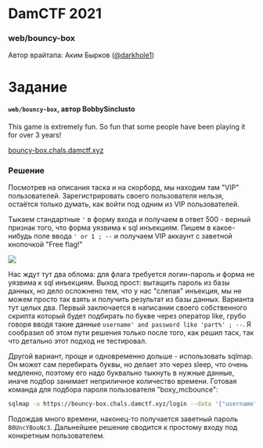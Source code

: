 # DamCTF 2021
### web/bouncy-box

Автор врайтапа: Аким Бырков ([@darkhole1](https://t.me/darkhole1))

# Задание

#### `web/bouncy-box`, автор BobbySinclusto

This game is extremely fun. So fun that some people have been playing it for over 3 years!

[bouncy-box.chals.damctf.xyz](https://bouncy-box.chals.damctf.xyz/)

### Решение

Посмотрев на описания таска и на скорборд, мы находим там "VIP" пользователей. Зарегистрировать своего пользователя нельзя, остаётся только думать, как войти под одним из VIP пользователей.

Тыкаем стандартные `'` в форму входа и получаем в ответ 500 - верный признак того, что форма уязвима к sql инъекциям. Пишем в какое-нибудь поле ввода `' or 1 ; --` и получаем VIP аккаунт с заветной кнопочкой "Free flag!"

![](https://img.vos.uz/mu824br3.png)

Нас ждут тут два облома: для флага требуется логин-пароль и форма не уязвима к sql инъекциям. Выход прост: вытащить пароль из базы данных, но дело осложнено тем, что у нас "слепая" инъекция, мы не можем просто так взять и получить результат из базы данных. Варианта тут целых два. Первый заключается в написании своего собственного скрипта который будет подбирать по букве через оператор like, грубо говоря вводя такие данные `username' and password like 'part%' ; --`. Я сообразил об этом пути решения только после того, как решил таск, так что детально этот подход не тестировал.

Другой вариант, проще и одновременно дольше - использовать sqlmap. Он может сам перебирать буквы, но делает это через sleep, что очень медленно, поэтому его надо буквально тыкнуть в нужные данные, иначе подбор занимает неприличное количество времени. Готовая команда для подбора пароля пользователя "boxy_mcbounce":

```bash
sqlmap -u https://bouncy-box.chals.damctf.xyz/login --data '{"username":"BobbySincluston","password":"asdasdasd","score":0}' --dump -D scores -T users -C password --where="username='boxy_mcbounce'"
```

Подождав много времени, наконец-то получается заветный пароль `B0UncYBouNc3`. Дальнейшее решение сводится к простому входу под конкретным пользователем.
